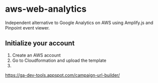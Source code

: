 # aws-web-analytics

Independent alternative to Google Analytics on AWS using Amplify.js and Pinpoint
event viewer.

## Initialize your account

1. Create an AWS account
2. Go to Cloudformation and upload the template
3. 


https://ga-dev-tools.appspot.com/campaign-url-builder/

